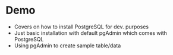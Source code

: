# Demo
- Covers on how to install PostgreSQL for dev. purposes
- Just basic installation with default pgAdmin which comes with PostgreSQL
- Using pgAdmin to create sample table/data

